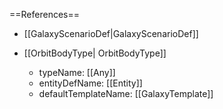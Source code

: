 ==References==
 * [[GalaxyScenarioDef|GalaxyScenarioDef]]

 * [[OrbitBodyType| OrbitBodyType]]
   * typeName: [[Any]]
   * entityDefName: [[Entity]]
   * defaultTemplateName: [[GalaxyTemplate]]

